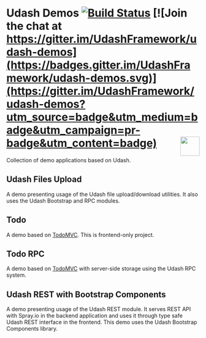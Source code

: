 # Udash Demos [![Build Status](https://travis-ci.org/UdashFramework/udash-demos.svg?branch=master)](https://travis-ci.org/UdashFramework/udash-demos) [![Join the chat at https://gitter.im/UdashFramework/udash-demos](https://badges.gitter.im/UdashFramework/udash-demos.svg)](https://gitter.im/UdashFramework/udash-demos?utm_source=badge&utm_medium=badge&utm_campaign=pr-badge&utm_content=badge) [<img align="right" height="50px" src="http://www.avsystem.com/avsystem_logo.png">](http://www.avsystem.com/)

Collection of demo applications based on Udash.

## Udash Files Upload

A demo presenting usage of the Udash file upload/download utilities. It also uses the Udash Bootstrap and RPC modules. 

## Todo

A demo based on [TodoMVC](http://todomvc.com/). This is frontend-only project.

## Todo RPC

A demo based on [TodoMVC](http://todomvc.com/) with server-side storage using the Udash RPC system.  

## Udash REST with Bootstrap Components

A demo presenting usage of the Udash REST module. It serves REST API with Spray.io in the backend application and uses it through type safe Udash REST interface in the frontend.
This demo uses the Udash Bootstrap Components library. 